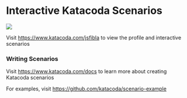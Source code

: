 # Interactive Katacoda Scenarios

[![](http://shields.katacoda.com/katacoda/jsfibla/count.svg)](https://www.katacoda.com/jsfibla "Get your profile on Katacoda.com")

Visit https://www.katacoda.com/jsfibla to view the profile and interactive scenarios

### Writing Scenarios
Visit https://www.katacoda.com/docs to learn more about creating Katacoda scenarios

For examples, visit https://github.com/katacoda/scenario-example
